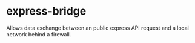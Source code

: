 # express-bridge
Allows data exchange between an public express API request and a local network behind a firewall.
